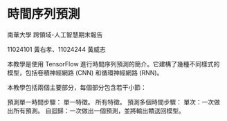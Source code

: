 # 時間序列預測
南華大學 跨領域-人工智慧期末報告

11024101 黃右孝、11024244 黃威志

本教學是使用 TensorFlow 進行時間序列預測的簡介。它建構了幾種不同樣式的模型，包括卷積神經網路 (CNN) 和循環神經網路 (RNN)。

本教學包括兩個主要部分，每個部分包含若干小節：

預測單一時間步驟：
單一特徵。
所有特徵。
預測多個時間步驟：
單次：一次做出所有預測。
自迴歸：一次做出一個預測，並將輸出饋送回模型。
